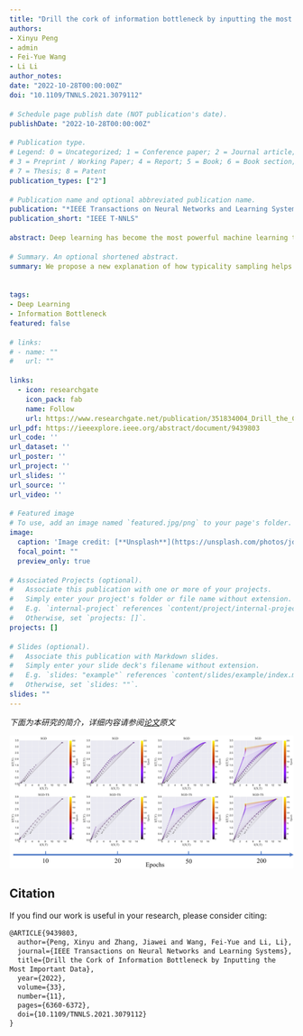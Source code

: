 ```yaml
---
title: "Drill the cork of information bottleneck by inputting the most important data"
authors:
- Xinyu Peng
- admin
- Fei-Yue Wang
- Li Li
author_notes:
date: "2022-10-28T00:00:00Z"
doi: "10.1109/TNNLS.2021.3079112"

# Schedule page publish date (NOT publication's date).
publishDate: "2022-10-28T00:00:00Z"

# Publication type.
# Legend: 0 = Uncategorized; 1 = Conference paper; 2 = Journal article;
# 3 = Preprint / Working Paper; 4 = Report; 5 = Book; 6 = Book section;
# 7 = Thesis; 8 = Patent
publication_types: ["2"]

# Publication name and optional abbreviated publication name.
publication: "*IEEE Transactions on Neural Networks and Learning Systems* <br /> (中科院1区; JCR Q1区; 影响因子=14.255)"
publication_short: "IEEE T-NNLS"

abstract: Deep learning has become the most powerful machine learning tool in the last decade. However, how to efficiently train deep neural networks remains to be thoroughly solved. The widely used minibatch stochastic gradient descent (SGD) still needs to be accelerated. As a promising tool to better understand the learning dynamic of minibatch SGD, the information bottleneck (IB) theory claims that the optimization process consists of an initial fitting phase and the following compression phase. Based on this principle, we further study typicality sampling, an efficient data selection method, and propose a new explanation of how it helps accelerate the training process of the deep networks. We show that the fitting phase depicted in the IB theory will be boosted with a high signal-to-noise ratio of gradient approximation if the typicality sampling is appropriately adopted. Furthermore, this finding also implies that the prior information of the training set is critical to the optimization process, and the better use of the most important data can help the information flow through the bottleneck faster. Both theoretical analysis and experimental results on synthetic and real-world datasets demonstrate our conclusions.

# Summary. An optional shortened abstract.
summary: We propose a new explanation of how typicality sampling helps accelerate the training process of the deep networks.


tags:
- Deep Learning
- Information Bottleneck
featured: false

# links:
# - name: ""
#   url: ""

links:
  - icon: researchgate
    icon_pack: fab
    name: Follow
    url: https://www.researchgate.net/publication/351834004_Drill_the_Cork_of_Information_Bottleneck_by_Inputting_the_Most_Important_Data
url_pdf: https://ieeexplore.ieee.org/abstract/document/9439803
url_code: ''
url_dataset: ''
url_poster: ''
url_project: ''
url_slides: ''
url_source: ''
url_video: ''

# Featured image
# To use, add an image named `featured.jpg/png` to your page's folder. 
image:
  caption: 'Image credit: [**Unsplash**](https://unsplash.com/photos/jdD8gXaTZsc)'
  focal_point: ""
  preview_only: true

# Associated Projects (optional).
#   Associate this publication with one or more of your projects.
#   Simply enter your project's folder or file name without extension.
#   E.g. `internal-project` references `content/project/internal-project/index.md`.
#   Otherwise, set `projects: []`.
projects: []

# Slides (optional).
#   Associate this publication with Markdown slides.
#   Simply enter your slide deck's filename without extension.
#   E.g. `slides: "example"` references `content/slides/example/index.md`.
#   Otherwise, set `slides: ""`.
slides: ""
---
```


 *下面为本研究的简介，详细内容请参阅[论文](https://ieeexplore.ieee.org/abstract/document/9439803)原文*

![avatar](./featured.jpg)

## Citation
If you find our work is useful in your research, please consider citing:
```
@ARTICLE{9439803,
  author={Peng, Xinyu and Zhang, Jiawei and Wang, Fei-Yue and Li, Li},
  journal={IEEE Transactions on Neural Networks and Learning Systems}, 
  title={Drill the Cork of Information Bottleneck by Inputting the Most Important Data}, 
  year={2022},
  volume={33},
  number={11},
  pages={6360-6372},
  doi={10.1109/TNNLS.2021.3079112}
}
```

